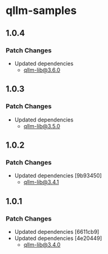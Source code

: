 # qllm-samples

## 1.0.4

### Patch Changes

- Updated dependencies
  - qllm-lib@3.6.0

## 1.0.3

### Patch Changes

- Updated dependencies
  - qllm-lib@3.5.0

## 1.0.2

### Patch Changes

- Updated dependencies [9b93450]
  - qllm-lib@3.4.1

## 1.0.1

### Patch Changes

- Updated dependencies [6611cb9]
- Updated dependencies [4e20449]
  - qllm-lib@3.4.0
